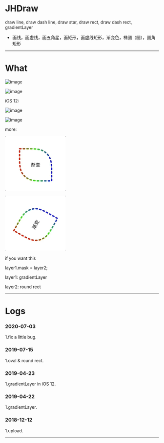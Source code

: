 # JHDraw
draw line, draw dash line, draw star, draw rect, draw dash rect, gradientLayer
- 画线，画虚线，画五角星，画矩形，画虚线矩形，渐变色，椭圆（圆），圆角矩形

---

# What
![image](https://github.com/xjh093/JHDraw/blob/master/image.png)

![image](https://github.com/xjh093/JHDraw/blob/master/image1.png)

iOS 12:

![image](https://github.com/xjh093/JHDraw/blob/master/image2.png)

![image](https://github.com/xjh093/JHDraw/blob/master/image3.png)

more:

![image](https://github.com/xjh093/GIF/blob/master/gif/May-13-2020%2010-44-54.gif)

![image](https://github.com/xjh093/GIF/blob/master/gif/May-13-2020%2010-43-46.gif)

if you want this

layer1.mask = layer2;

layer1: gradientLayer

layer2: round rect

---

# Logs

### 2020-07-03
1.fix a little bug.

### 2019-07-15
1.oval & round rect.

### 2019-04-23
1.gradientLayer in iOS 12.

### 2019-04-22
1.gradientLayer.

### 2018-12-12
1.upload.


---

